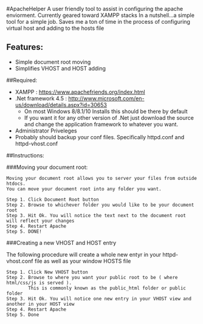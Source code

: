 #ApacheHelper
A user friendly tool to assist in configuring the apache enviorment. Currently geared toward XAMPP stacks
In a nutshell...a simple tool for a simple job. Saves me a ton of time in the process of configuring virtual host and adding to the hosts file
## Features:
 - Simple document root moving 
 - Simplifies VHOST and HOST adding
 
##Required:
 - XAMPP : https://www.apachefriends.org/index.html
 - .Net framework 4.5 : http://www.microsoft.com/en-us/download/details.aspx?id=30653
    - On most Windows 8/8.1/10 Installs this should be there by default
    - If you want it for any other version of .Net just download the source and change the application framework to whatever you want.
 - Administrator Priveleges
 - Probably should backup your conf files. Specifically httpd.conf and httpd-vhost.conf
 
##Instructions:

###Moving your document root:

    Moving your document root allows you to server your files from outside htdocs. 
    You can move your document root into any folder you want.
    
    Step 1. Click Document Root button
    Step 2. Browse to whichever folder you would like to be your document root
    Step 3. Hit Ok. You will notice the text next to the document root will reflect your changes
    Step 4. Restart Apache
    Step 5. DONE!
###Creating a new VHOST and HOST entry
  
   The following procedure will create a whole new entyr in your httpd-vhost.conf file as well as your window HOSTS file
   
    Step 1. Click New VHOST button
    Step 2. Browse to where you want your public root to be ( where html/css/js is served ). 
            This is commonly known as the public_html folder or public folder 
    Step 3. Hit Ok. You will notice one new entry in your VHOST view and another in your HOST view
    Step 4. Restart Apache
    Step 5. Done
